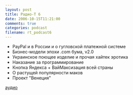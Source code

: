 ```yaml
---
layout: post
title: Радио-T 6
date: 2006-10-15T11:21:00
comments: true
categories: podcast
filename: rt_podcast6
---
```


- PayPal и в России и о гугловской платежной системе
- Бизнес-модели эпохи .сom бума, v2.0
- Украинское поющее изделие и прочая хайтек эротика
- Наказание за программирование
- Кнопка Яндекса + ВайМаксизация всей страны
- О растущей популярности маков
- Проект "Венеция"

[аудио](http://cdn.radio-t.com/rt_podcast6.mp3)
<audio src="http://cdn.radio-t.com/rt_podcast6.mp3" preload="none"></audio>

